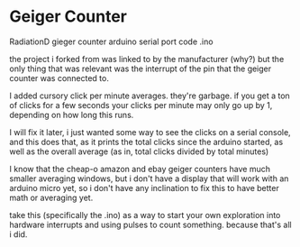 # Geiger Counter

RadiationD gieger counter arduino serial port code .ino

the project i forked from was linked to by the manufacturer (why?) but the only thing that was relevant was the interrupt of the pin that the geiger counter was connected to.

I added cursory click per minute averages. they're garbage. if you get a ton of clicks for a few seconds your clicks per minute may only go up by 1, depending on how long this runs.

I will fix it later, i just wanted some way to see the clicks on a serial console, and this does that, as it prints the total clicks since the arduino started, as well as the overall average (as in, total clicks divided by total minutes)

I know that the cheap-o amazon and ebay geiger counters have much smaller averaging windows, but i don't have a display that will work with an arduino micro yet, so i don't have any inclination to fix this to have better math or averaging yet. 

take this (specifically the .ino) as a way to start your own exploration into hardware interrupts and using pulses to count something. because that's all i did.
